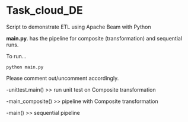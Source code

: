 # Task_cloud_DE
Script to demonstrate ETL using Apache Beam with Python

**main.py**.  has the pipeline for composite (transformation) and sequential runs. 

To run...
```
python main.py

```

Please comment out/uncomment accordingly.

-unittest.main() >> run unit test on Composite transformation

-main_composite() >> pipeline with Composite transformation

-main() >> sequential pipeline

